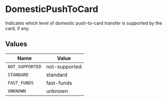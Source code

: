 # DomesticPushToCard

Indicates which level of domestic push-to-card transfer is supported by the card, if any.


## Values

| Name            | Value           |
| --------------- | --------------- |
| `NOT_SUPPORTED` | not-supported   |
| `STANDARD`      | standard        |
| `FAST_FUNDS`    | fast-funds      |
| `UNKNOWN`       | unknown         |
